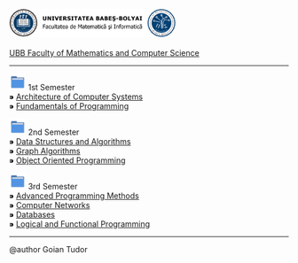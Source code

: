 <img src="./utils/ubb_logo.png" width="300"> <br><br>
[UBB Faculty of Mathematics and Computer Science]

<hr>

<img src="./utils/folder_picture.svg" width="30"> 1st Semester<br>
      ⁍ [Architecture of Computer Systems]<br>
      ⁍ [Fundamentals of Programming]

<img src="./utils/folder_picture.svg" width="30"> 2nd Semester<br>
      ⁍ [Data Structures and Algorithms]<br>
      ⁍ [Graph Algorithms]<br>
      ⁍ [Object Oriented Programming]

<img src="./utils/folder_picture.svg" width="30"> 3rd Semester<br>
      ⁍ [Advanced Programming Methods]<br>
      ⁍ [Computer Networks]<br>
      ⁍ [Databases]<br>
      ⁍ [Logical and Functional Programming]

<hr>
@author Goian Tudor<br>


[Architecture of Computer Systems]: https://github.com/VaruTudor/Architecture-of-Computer-Systems
[Fundamentals of Programming]: https://github.com/VaruTudor/Fundamentals-of-Programming
[Data Structures and Algorithms]: https://github.com/VaruTudor/Data-Structures-and-Algorithms
[Graph Algorithms]: https://github.com/VaruTudor/Graph-Algorithms
[Object Oriented Programming]: https://github.com/VaruTudor/Object-Oriented-Programming
[Advanced Programming Methods]: https://github.com/VaruTudor/Advanced-Programming-Methods
[Computer Networks]: https://github.com/VaruTudor/Computer-Networks
[Databases]: https://github.com/VaruTudor/Databases
[Logical and Functional Programming]: https://github.com/VaruTudor/Logical-and-Functional-Programming
[UBB Faculty of Mathematics and Computer Science]: http://www.cs.ubbcluj.ro/
